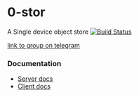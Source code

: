 # 0-stor

A Single device object store
[![Build Status](https://travis-ci.org/zero-os/0-stor.svg?branch=master)](https://travis-ci.org/zero-os/0-stor)

[link to group on telegram](https://t.me/joinchat/BwOvOw2-K4AN7p9VZckpFw)

### Documentation

* [Server docs](docs/README.md)
* [Client docs](client/README.md)
